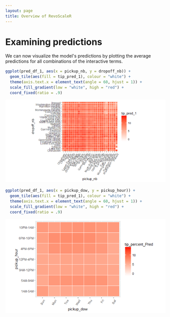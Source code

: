 ```yaml
---
layout: page
title: Overview of RevoScaleR
---
```

# Examining predictions

We can now visualize the model's predictions by plotting the average predictions for all combinations of the interactive terms.

```R
ggplot(pred_df_1, aes(x = pickup_nb, y = dropoff_nb)) + 
  geom_tile(aes(fill = tip_pred_1), colour = "white") + 
  theme(axis.text.x = element_text(angle = 60, hjust = 1)) +
  scale_fill_gradient(low = "white", high = "red") + 
  coord_fixed(ratio = .9)
```

![Neighborhood predictions](32b_by_nhood_predictions.png)

```R
ggplot(pred_df_1, aes(x = pickup_dow, y = pickup_hour)) + 
  geom_tile(aes(fill = tip_pred_1), colour = "white") + 
  theme(axis.text.x = element_text(angle = 60, hjust = 1)) +
  scale_fill_gradient(low = "white", high = "red") + 
  coord_fixed(ratio = .9)
```

![Tip percent predictions by time](32b_tip_prediction_by_time.png)
